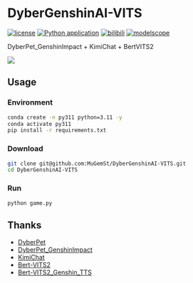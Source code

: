 # DyberGenshinAI-VITS
[![license](https://img.shields.io/github/license/MuGemSt/DyberGenshinAI-VITS.svg)](https://github.com/MuGemSt/DyberGenshinAI-VITS/blob/main/LICENSE)
[![Python application](https://github.com/MuGemSt/DyberGenshinAI-VITS/actions/workflows/python-app.yml/badge.svg?branch=main)](https://github.com/MuGemSt/DyberGenshinAI-VITS/actions/workflows/python-app.yml)
[![bilibili](https://img.shields.io/badge/bilibili-BV1dD421P7LZ-fc8bab.svg)](https://www.bilibili.com/video/BV1dD421P7LZ)
[![modelscope](https://img.shields.io/badge/ModelScope-hoyoTTS-624aff.svg)](https://www.modelscope.cn/studios/MuGemSt/hoyoTTS)

DyberPet_GenshinImpact + KimiChat + BertVITS2

![](https://github.com/MuGemSt/DyberGenshinAI-VITS/assets/20459298/e03c7bf4-bb49-434d-9145-dab1622ee215)

## Usage
### Environment
```bash
conda create -n py311 python=3.11 -y
conda activate py311
pip install -r requirements.txt
```

### Download
```bash
git clone git@github.com:MuGemSt/DyberGenshinAI-VITS.git
cd DyberGenshinAI-VITS
```

### Run
```bash
python game.py
```

## Thanks
- [DyberPet](https://github.com/ChaozhongLiu/DyberPet)
- [DyberPet_GenshinImpact](https://github.com/ChaozhongLiu/DyberPet_GenshinImpact)
- [KimiChat](https://platform.moonshot.cn/console/api-keys)
- [Bert-VITS2](https://github.com/fishaudio/Bert-VITS2)
- [Bert-VITS2_Genshin_TTS](https://www.modelscope.cn/studios/erythrocyte/Bert-VITS2_Genshin_TTS)
